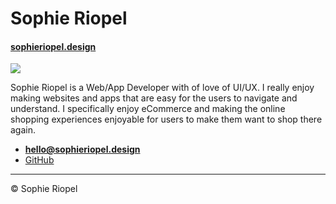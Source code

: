 # Sophie Riopel

#### [sophieriopel.design](http://sophieriopel.design/)

![](images/head-shot-sophie.jpg)

Sophie Riopel is a Web/App Developer with of love of UI/UX.
I really enjoy making websites and apps that are easy for the users to navigate and understand. I specifically enjoy eCommerce and making the online shopping experiences enjoyable for users to make them want to shop there again.

- **[hello@sophieriopel.design](mailto:hello@sophieriopel.design)**
- [GitHub](https://github.com/ixamxkamii)

---

© Sophie Riopel
